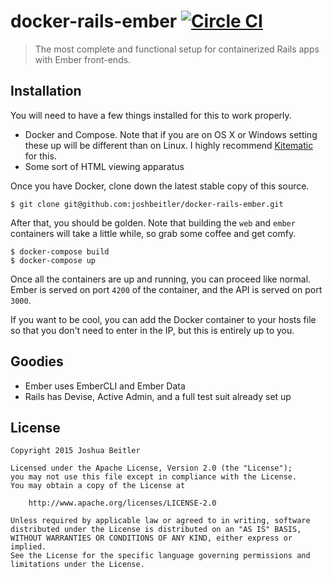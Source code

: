# docker-rails-ember [![Circle CI](https://circleci.com/gh/joshbeitler/docker-rails-ember.svg?style=svg)](https://circleci.com/gh/joshbeitler/docker-rails-ember)

> The most complete and functional setup for containerized Rails apps with
Ember front-ends.

## Installation

You will need to have a few things installed for this to work properly.

- Docker and Compose. Note that if you are on OS X or Windows setting these up
will be different than on Linux. I highly recommend
[Kitematic](https://kitematic.com/) for this.
- Some sort of HTML viewing apparatus

Once you have Docker, clone down the latest stable copy of this source.

```shell
$ git clone git@github.com:joshbeitler/docker-rails-ember.git
```

After that, you should be golden. Note that building the `web` and `ember`
containers will take a little while, so grab some coffee and get comfy.

```shell
$ docker-compose build
$ docker-compose up
```

Once all the containers are up and running, you can proceed like normal. Ember
is served on port `4200` of the container, and the API is served on port `3000`.

If you want to be cool, you can add the Docker container to your hosts file so
that you don't need to enter in the IP, but this is entirely up to you.

## Goodies

- Ember uses EmberCLI and Ember Data
- Rails has Devise, Active Admin, and a full test suit already set up

## License

```
Copyright 2015 Joshua Beitler

Licensed under the Apache License, Version 2.0 (the "License");
you may not use this file except in compliance with the License.
You may obtain a copy of the License at

    http://www.apache.org/licenses/LICENSE-2.0

Unless required by applicable law or agreed to in writing, software
distributed under the License is distributed on an "AS IS" BASIS,
WITHOUT WARRANTIES OR CONDITIONS OF ANY KIND, either express or implied.
See the License for the specific language governing permissions and
limitations under the License.
```
